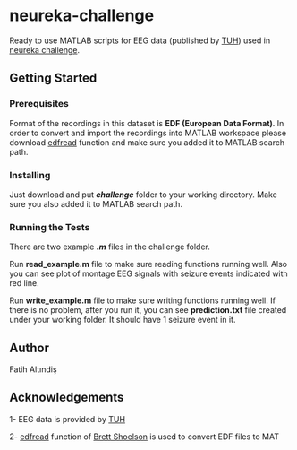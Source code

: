 # neureka-challenge
Ready to use MATLAB scripts for EEG data (published by [TUH](https://www.isip.piconepress.com/projects/tuh_eeg/html/downloads.shtml)) used in [neureka challenge](https://neureka-challenge.com/).

## Getting Started

### Prerequisites
Format of the recordings in this dataset is **EDF (European Data Format)**. In order to convert and import the recordings into MATLAB workspace please download [edfread](https://www.mathworks.com/matlabcentral/fileexchange/31900-edfread) function and make sure you added it to MATLAB search path.

### Installing
Just download and put **_challenge_** folder to your working directory. Make sure you also added it to MATLAB search path.

### Running the Tests
There are two example **_.m_** files in the challenge folder.

Run **read_example.m** file to make sure reading functions running well. Also you can see plot of montage EEG signals with seizure events indicated with red line.

Run **write_example.m** file to make sure writing functions running well. If there is no problem, after you run it, you can see **prediction.txt** file created under your working folder. It should have 1 seizure event in it.

## Author
Fatih Altındiş

## Acknowledgements
1- EEG data is provided by [TUH](https://www.isip.piconepress.com/projects/tuh_eeg/html/downloads.shtml)

2- [edfread](https://www.mathworks.com/matlabcentral/fileexchange/31900-edfread) function of [Brett Shoelson](https://www.mathworks.com/matlabcentral/profile/authors/845693-brett-shoelson) is used to convert EDF files to MAT 

